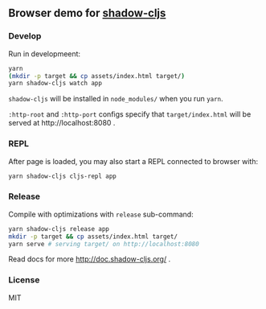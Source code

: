 ## Browser demo for [shadow-cljs](https://github.com/thheller/shadow-cljs)

### Develop

Run in developmeent:

```bash
yarn
(mkdir -p target && cp assets/index.html target/)
yarn shadow-cljs watch app
```

`shadow-cljs` will be installed in `node_modules/` when you run `yarn`.

`:http-root` and `:http-port` configs specify that `target/index.html` will be served at http://localhost:8080 .

### REPL

After page is loaded, you may also start a REPL connected to browser with:

```bash
yarn shadow-cljs cljs-repl app
```

### Release

Compile with optimizations with `release` sub-command:

```bash
yarn shadow-cljs release app
mkdir -p target && cp assets/index.html target/
yarn serve # serving target/ on http://localhost:8080
```

Read docs for more http://doc.shadow-cljs.org/ .

### License

MIT
